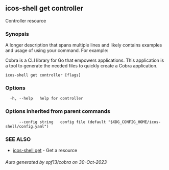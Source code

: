 ## icos-shell get controller

Controller resource

### Synopsis

A longer description that spans multiple lines and likely contains examples
and usage of using your command. For example:

Cobra is a CLI library for Go that empowers applications.
This application is a tool to generate the needed files
to quickly create a Cobra application.

```
icos-shell get controller [flags]
```

### Options

```
  -h, --help   help for controller
```

### Options inherited from parent commands

```
      --config string   config file (default "$XDG_CONFIG_HOME/icos-shell/config.yaml")
```

### SEE ALSO

* [icos-shell get](icos-shell_get.md)	 - Get a resource

###### Auto generated by spf13/cobra on 30-Oct-2023
